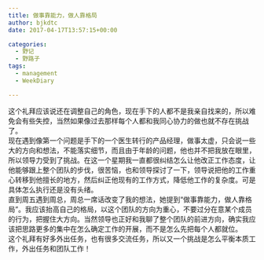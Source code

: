 ```yaml
---
title: 做事靠能力，做人靠格局
author: bjkdtc
date: 2017-04-17T13:57:15+00:00

categories:
  - 野记
  - 野路子
tags:
  - management
  - WeekDiary

---
```

这个礼拜应该说还在调整自己的角色，现在手下的人都不是我亲自找来的，所以难免会有些失控，当然如果像过去那样每个人都和我同心协力的做也就不存在挑战了。  
现在遇到像第一个问题是手下的一个医生转行的产品经理，做事太虚，只会说一些大的方向和想法，不能落实细节，而且由于年龄的问题，他也并不把我放在眼里，所以领导力受到了挑战。在这一个星期我一直都很纠结怎么让他改正工作态度，让他能够跟上整个团队的步伐，很苦恼，也和领导探讨了一下，领导说把他的工作重心转移到他擅长的地方，然后纠正他现有的工作方式，降低他工作的复杂度。可是具体怎么执行还是没有头绪。  
直到周五遇到周总，周总一席话改变了我的想法，她提到“做事靠能力，做人靠格局”。我应该抬高自己的格局，以这个团队的方向为重心，不要过分在意某个成员的行为，把握住大方向。当然领导也正好和我聊了整个团队的前进方向，确实我应该把思路更多的集中在怎么确定工作的开展，而不是怎么先把每个人都就位。  
这个礼拜有好多外出任务，也有很多交流任务，所以又一个挑战是怎么平衡本质工作，外出任务和团队工作！